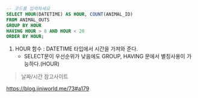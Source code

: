 ```SQL
-- 코드를 입력하세요
SELECT HOUR(DATETIME) AS HOUR, COUNT(ANIMAL_ID)
FROM ANIMAL_OUTS
GROUP BY HOUR
HAVING HOUR > 8 AND HOUR < 20
ORDER BY HOUR;

```
1. HOUR 함수 : DATETIME 타입에서 시간을 가져와 준다.
    + SELECT문이 우선순위가 낮음에도 GROUP, HAVING 문에서 별칭사용이 가능하다.(HOUR)


> 날짜/시간 참고사이트

https://blog.jiniworld.me/73#a179

